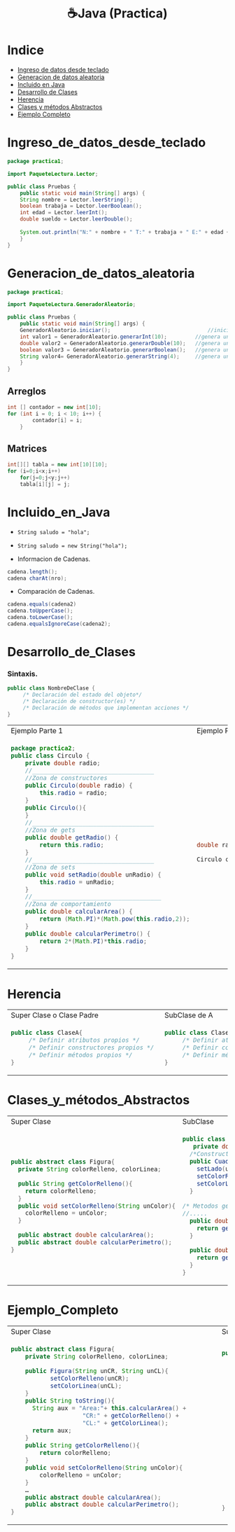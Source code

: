 <h1 align="center">☕Java (Practica) </h1>


Indice
======
  
   * [Ingreso de datos desde teclado](#Ingreso_de_datos_desde_teclado)
   * [Generacion de datos aleatoria](#Generacion_de_datos_aleatoria) 
   * [Incluido en Java](#Incluido_En_Java)
   * [Desarrollo de Clases](#Desarrollo_de_Clases)
   * [Herencia](#Herencia)
   * [Clases y métodos Abstractos](#Clases_y_métodos_Abstractos)
   * [Ejemplo Completo](#Ejemplo_Completo)

Ingreso_de_datos_desde_teclado
==============================

```Java
package practica1;

import PaqueteLectura.Lector; 	

public class Pruebas {
    public static void main(String[] args) {
    String nombre = Lector.leerString();   
    boolean trabaja = Lector.leerBoolean();
    int edad = Lector.leerInt();   
    double sueldo = Lector.leerDouble();   
        
    System.out.println("N:" + nombre + " T:" + trabaja + " E:" + edad + " S:" + sueldo );
    }
}
```
Generacion_de_datos_aleatoria
=============================

```Java
package practica1;

import PaqueteLectura.GeneradorAleatorio;

public class Pruebas {
    public static void main(String[] args) {
    GeneradorAleatorio.iniciar();                               //inicia el generador aleatorio
    int valor1 = GeneradorAleatorio.generarInt(10);    		//genera un int entre 0 y 9
    double valor2 = GeneradorAleatorio.generarDouble(10); 	//genera un double entre 0 y 9
    boolean valor3 = GeneradorAleatorio.generarBoolean();  	//genera un boolean
    String valor4= GeneradorAleatorio.generarString(4);  	//genera un string de long. 4
    }
}
```
## Arreglos
```Java
int [] contador = new int[10];
for (int i = 0; i < 10; i++) {
        contador[i] = i;
    }
```
## Matrices
```Java
int[][] tabla = new int[10][10];
for (i=0;i<x;i++)  
    for(j=0;j<y;j++)
	tabla[i][j] = j;  
```

Incluido_en_Java
================
  - ```String saludo = "hola";```
  - ```String saludo = new String("hola");```

- Informacion de Cadenas.
```Java
cadena.length(); 	
cadena charAt(nro); 	
```
- Comparación de Cadenas.
```Java
cadena.equals(cadena2) 		  
cadena.toUpperCase();  	 	  
cadena.toLowerCase();  		 
cadena.equalsIgnoreCase(cadena2);
```

Desarrollo_de_Clases
====================
### Sintaxis.
```Java
public class NombreDeClase { 
     /* Declaración del estado del objeto*/
     /* Declaración de constructor(es) */
     /* Declaración de métodos que implementan acciones */
}
```

<table>
<tr>
<td> Ejemplo Parte 1 </td> <td> Ejemplo Parte 2 </td>
</tr>
<tr>
<td>
 
```Java
package practica2;
public class Circulo {
    private double radio;
    //__________________________________
    //Zona de constructores
    public Circulo(double radio) {
        this.radio = radio;
    }
    public Circulo(){
    }
    //__________________________________
    //Zona de gets
    public double getRadio() {
        return this.radio;
    }
    //__________________________________
    //Zona de sets
    public void setRadio(double unRadio) {
        this.radio = unRadio;
    }
    //____________________________________
    //Zona de comportamiento
    public double calcularArea() {
        return (Math.PI)*(Math.pow(this.radio,2));
    }
    public double calcularPerimetro() {
        return 2*(Math.PI)*this.radio;
    }
}
```
	
</td>
<td>
 

```Java
double radio =(GeneradorAleatorio.generarDouble(10));

Circulo circulo = new Circulo(3.2);
```
 
</td>
</tr>
 
</table>

Herencia
========

<table>
<tr>
<td> Super Clase o Clase Padre </td> <td> SubClase de A </td>
</tr>
<tr>
<td>
 
```Java
public class ClaseA{
     /* Definir atributos propios */ 
     /* Definir constructores propios */ 
     /* Definir métodos propios */
}
```
	
</td>
<td>
 

```Java
public class ClaseB extends ClaseA{
     /* Definir atributos propios */ 
     /* Definir constructores propios */ 
     /* Definir métodos propios */
}
```
 
</td>
</tr>
 
</table>

Clases_y_métodos_Abstractos
===========================
<table>
<tr>
<td> Super Clase</td> <td> SubClase </td>
</tr>
<tr>
<td>
 
```Java
public abstract class Figura{   
  private String colorRelleno, colorLinea;

  public String getColorRelleno(){
    return colorRelleno; 
  }
  public void setColorRelleno(String unColor){
    colorRelleno = unColor; 
  }      

  public abstract double calcularArea(); 
  public abstract double calcularPerimetro(); 
} 

```
	
</td>
<td>
 

```Java
public class Cuadrado extends Figura{   
   private double lado;
  /*Constructores*/
  public Cuadrado(double unLado, String unColorR, String unColorL){
    setLado(unLado);
    setColorRelleno(unColorR);
    setColorLinea(unColorL);
  }
	
/* Metodos getLado y setLado  */
//.....	
  public double calcularPerimetro(){
    return getLado()*4;
  }

  public double calcularArea(){
    return getLado()*getLado();
  }
} 
```
 
</td>
</tr>
 
</table>

Ejemplo_Completo
================

<table>
<tr>
<td> Super Clase</td> <td> SubClase Cuadrado</td> <td>SubClase Circulo</td>
</tr>
<tr>
<td>
 
```Java
public abstract class Figura{   
    private String colorRelleno, colorLinea;

    public Figura(String unCR, String unCL){
           setColorRelleno(unCR);
           setColorLinea(unCL);
    }
    public String toString(){
      String aux = "Area:"+ this.calcularArea() +
                    "CR:" + getColorRelleno() + 
                    "CL:" + getColorLinea();             
      return aux;
    }
    public String getColorRelleno(){
        return colorRelleno; 
    }
    public void setColorRelleno(String unColor){
        colorRelleno = unColor; 
    }      
    …
    public abstract double calcularArea(); 
    public abstract double calcularPerimetro(); 
} 


```
	
</td>
<td>
	
```Java
public class Cuadrado extends Figura{   
  private double lado;

  /*Constructores*/
  public Cuadrado(double unLado,
                  String unColorR, 
                  String unColorL){
     super(unColorR,unColorL);
     setLado(unLado);
   }

   /* Metodos getLado y setLado*/
   
   /* Métodos calcularArea y 
      calcularPerimetro */

   public String toString(){
     String aux = super.toString()+ 
               "Lado:" + getLado();
     return aux;
   }
} 

```
 
</td>
<td>
	
```Java
public class Circulo extends Figura{   
  private double radio;

  /*Constructores*/
  public Circulo(double unRadio,
                  String unColorR, 
                  String unColorL){
     super(unColorR,unColorL);
     setRadio(unRadio);
   }

  /* Metodos getRadio y setRadio*/
  
  /* Métodos calcularArea y 
      calcularPerimetro */

   public String toString(){
     String aux = super.toString()+
             "Radio:" + getRadio();
       return aux;
   }
} 	
```
</td>
</tr>
 
</table>
